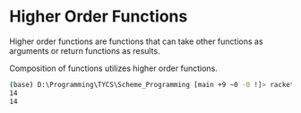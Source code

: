 # Higher Order Functions

Higher order functions are functions that can take other functions as arguments or return functions as results.

Composition of functions utilizes higher order functions.

``` sh
(base) D:\Programming\TYCS\Scheme_Programming [main +9 ~0 -0 !]> racket .\higher_order_func.rkt
14
14
```
